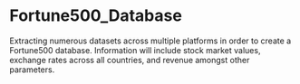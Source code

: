 # Fortune500_Database
Extracting numerous datasets across multiple platforms in order to create a Fortune500 database. Information will include stock market values, exchange rates across all countries, and revenue amongst other parameters. 
